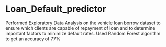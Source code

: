 # Loan_Default_predictor
Performed Exploratory Data Analysis on the vehicle loan borrow dataset to ensure which clients are capable of repayment of loan and to determine important factors to minimize default rates.
Used Random Forest algorithm to get an accuracy of 77%
